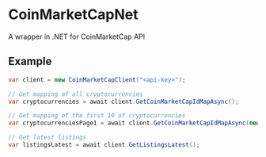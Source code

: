 # CoinMarketCapNet
A wrapper in .NET for CoinMarketCap API

## Example

```csharp
var client = new CoinMarketCapClient("<api-key>");

// Get mapping of all cryptocurrencies
var cryptocurrencies = await client.GetCoinMarketCapIdMapAsync();

// Get mapping of the first 10 of cryptocurrencies
var cryptocurrenciesPage1 = await client.GetCoinMarketCapIdMapAsync(new { start = 1, limit = 10 });

// Get latest listings
var listingsLatest = await client.GetListingsLatest();
```
